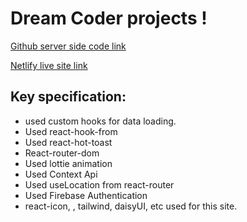 
# Dream Coder projects !

[Github server side code link](https://github.com/programming-hero-web-course1/b610-lerning-platform-server-side-atikdev-bd.git)


[Netlify live site link](https://dream-coder-app-5c1359.netlify.app/home)

## Key specification:
* used custom hooks for data loading.
* Used react-hook-from
* Used react-hot-toast
* React-router-dom
* Used lottie animation
* Used Context Api 
* Used useLocation from react-router
* Used Firebase Authentication 
* react-icon, , tailwind, daisyUI, etc used for this site.